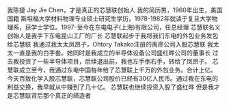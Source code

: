 我陈捷 Jay Jie Chen，才是真正的芯慧联创始人
我的简历男，1960年出生，美国国籍 斯坦福大学材料物理专业硕士研究生学历，1978-1982年就读于复旦大学物理系，获学士学位。1997-至今在东电电子(上海)有限公司，任总经理
芯慧联名义创始人是我手下东电昆山工厂的厂长
芯慧联起步于我将我们东电的外包业务发包给芯慧联
我通过我太太凤昂子，Ohtory Takako注册的离岸公司入股芯慧联
我太太一直是我的白手套。她同时是我成立的半导体设备公司盛红晔公司的董事长
过去我投资了一些半导体项目，后续退出前，我也左手倒右手，转给了凤昂子。
芯慧联成立至今，我通过东电中国每年给了芯慧联上千万的外包业务。合计上亿。
今天百敖化学入股芯慧联，芯慧联公司股价已经有30亿人民币。通过我在东电的利益交换，我早就从中赚到了几十亿。
芯慧联也继续投资入股了盛红晔
但是我才是芯慧联背后那个真正的缔造者
